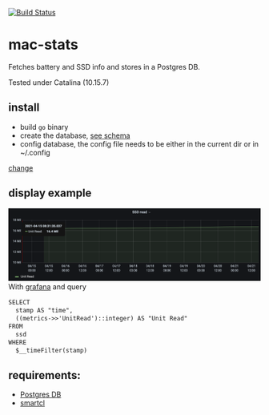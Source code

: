 
[![Build Status](https://github.com/laurentbh/mac-stats/workflows/Go/badge.svg)](https://github.com/laurentbh/mac-stats/actions)

# mac-stats

Fetches battery and SSD info and stores in a Postgres DB.

Tested under Catalina (10.15.7)

## install
- build `go` binary
- create the database, [see schema](https://github.com/laurentbh/mac-stats/schema.sql)
- config database, the config file needs to be either in the current dir or in ~/.config

 [change](https://github.com/laurentbh/mac-stats/mac-stats.yaml)

## display example
![](doc/unit_read_grafana.png)
With [grafana](https://grafana.com/) and query

```
SELECT
  stamp AS "time",
  ((metrics->>'UnitRead')::integer) AS "Unit Read"
FROM
  ssd
WHERE
  $__timeFilter(stamp)

```
## requirements:
- [Postgres DB](https://www.postgresql.org/)
- [smartcl](http://www.smartmontools.org)

